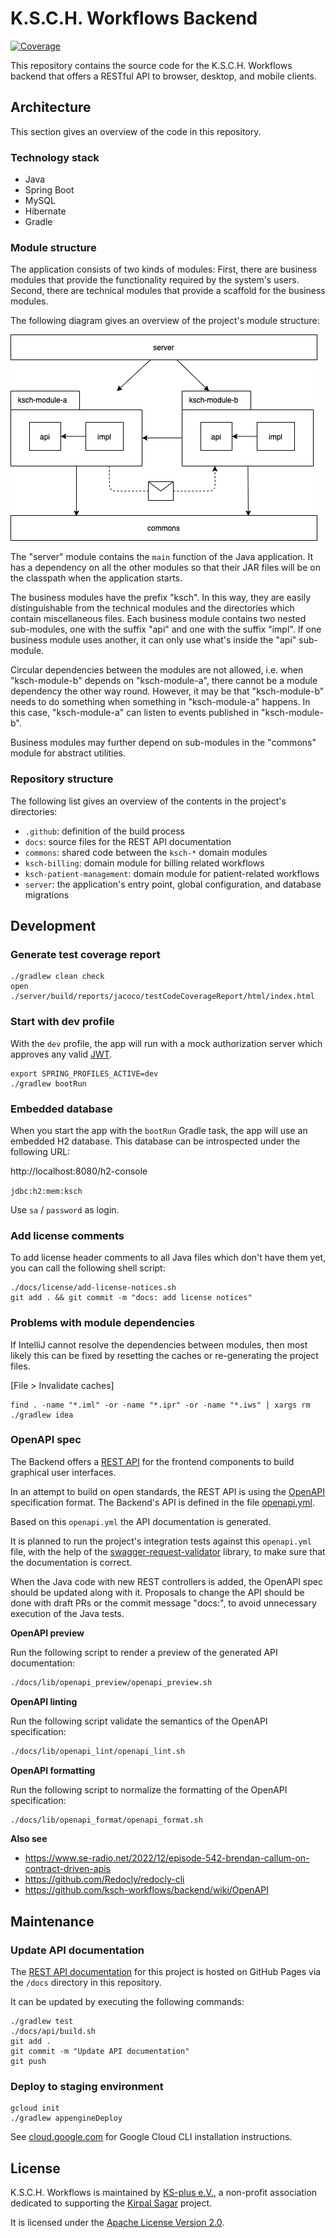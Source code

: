 # K.S.C.H. Workflows Backend

[![Coverage](https://sonarcloud.io/api/project_badges/measure?project=ksch-workflows_backend&metric=coverage)](https://sonarcloud.io/summary/new_code?id=ksch-workflows_backend)

This repository contains the source code for the K.S.C.H. Workflows backend that offers a RESTful API to browser, desktop, and mobile clients.

## Architecture

This section gives an overview of the code in this repository.

### Technology stack

- Java
- Spring Boot
- MySQL
- Hibernate
- Gradle

### Module structure

The application consists of two kinds of modules:
First, there are business modules that provide the functionality required by the system's users.
Second, there are technical modules that provide a scaffold for the business modules.

The following diagram gives an overview of the project's module structure:

![module structure](docs/img/modules.png)

The "server" module contains the `main` function of the Java application.
It has a dependency on all the other modules so that their JAR files will be on the classpath when the application starts.

The business modules have the prefix "ksch".
In this way, they are easily distinguishable from the technical modules and the directories which contain miscellaneous files.
Each business module contains two nested sub-modules, one with the suffix "api" and one with the suffix "impl".
If one business module uses another, it can only use what's inside the "api" sub-module.

Circular dependencies between the modules are not allowed, i.e. when "ksch-module-b" depends on "ksch-module-a", there cannot be a module dependency the other way round.
However, it may be that "ksch-module-b" needs to do something when something in "ksch-module-a" happens.
In this case, "ksch-module-a" can listen to events published in "ksch-module-b".

Business modules may further depend on sub-modules in the "commons" module for abstract utilities.

### Repository structure

The following list gives an overview of the contents in the project's directories:

- `.github`: definition of the build process
- `docs`: source files for the REST API documentation
- `commons`: shared code between the `ksch-*` domain modules
- `ksch-billing`: domain module for billing related workflows
- `ksch-patient-management`: domain module for patient-related workflows
- `server`: the application's entry point, global configuration, and database migrations

## Development

### Generate test coverage report

```
./gradlew clean check
open ./server/build/reports/jacoco/testCodeCoverageReport/html/index.html
```

### Start with dev profile

With the `dev` profile, the app will run with a mock authorization server which approves any valid [JWT](https://jwt.io/).

```
export SPRING_PROFILES_ACTIVE=dev
./gradlew bootRun
```

### Embedded database

When you start the app with the `bootRun` Gradle task, the app will use an embedded H2 database.
This database can be introspected under the following URL:

http://localhost:8080/h2-console

`jdbc:h2:mem:ksch`

Use `sa` / `password` as login.

### Add license comments

To add license header comments to all Java files which don't have them yet, you
can call the following shell script:

```
./docs/license/add-license-notices.sh
git add . && git commit -m "docs: add license notices"
```

### Problems with module dependencies

If IntelliJ cannot resolve the dependencies between modules, then most likely this can be fixed by resetting
the caches or re-generating the project files.

[File > Invalidate caches]

```
find . -name "*.iml" -or -name "*.ipr" -or -name "*.iws" | xargs rm
./gradlew idea
```

### OpenAPI spec

The Backend offers a [REST API](https://www.restapitutorial.com/lessons/whatisrest.html) for the frontend components to build graphical user interfaces.

In an attempt to build on open standards, the REST API is using the [OpenAPI](https://www.openapis.org) specification format.
The Backend's API is defined in the file [openapi.yml](./openapi.yml).

Based on this `openapi.yml` the API documentation is generated.

It is planned to run the project's integration tests against this `openapi.yml` file, with the help of the [swagger-request-validator](https://bitbucket.org/atlassian/swagger-request-validator/) library, to make sure that the documentation is correct.

When the Java code with new REST controllers is added, the OpenAPI spec should be updated along with it.
Proposals to change the API should be done with draft PRs or the commit message "docs:", to avoid unnecessary execution of the Java tests.

**OpenAPI preview**

Run the following script to render a preview of the generated API documentation:

```sh
./docs/lib/openapi_preview/openapi_preview.sh
```

**OpenAPI linting**

Run the following script validate the semantics of the OpenAPI specification:

```sh
./docs/lib/openapi_lint/openapi_lint.sh
```

**OpenAPI formatting**

Run the following script to normalize the formatting of the OpenAPI specification:

```sh
./docs/lib/openapi_format/openapi_format.sh
```

**Also see**

- https://www.se-radio.net/2022/12/episode-542-brendan-callum-on-contract-driven-apis
- https://github.com/Redocly/redocly-cli
- https://github.com/ksch-workflows/backend/wiki/OpenAPI

## Maintenance

### Update API documentation

The [REST API documentation](https://ksch-workflows.github.io/backend/) for this project is hosted on GitHub
Pages via the `/docs` directory in this repository.

It can be updated by executing the following commands:

```
./gradlew test
./docs/api/build.sh
git add .
git commit -m "Update API documentation"
git push
```

### Deploy to staging environment

```
gcloud init
./gradlew appengineDeploy
```

See [cloud.google.com](https://cloud.google.com/sdk/docs/install) for Google Cloud CLI installation instructions.

## License

K.S.C.H. Workflows is maintained by [KS-plus e.V.](https://ks-plus.org/en/welcome/),
a non-profit association dedicated to supporting the [Kirpal Sagar](https://kirpal-sagar.org/en/welcome/) project.

It is licensed under the [Apache License Version 2.0](https://github.com/ksch-workflows/ksch-workflows/blob/master/LICENSE).
